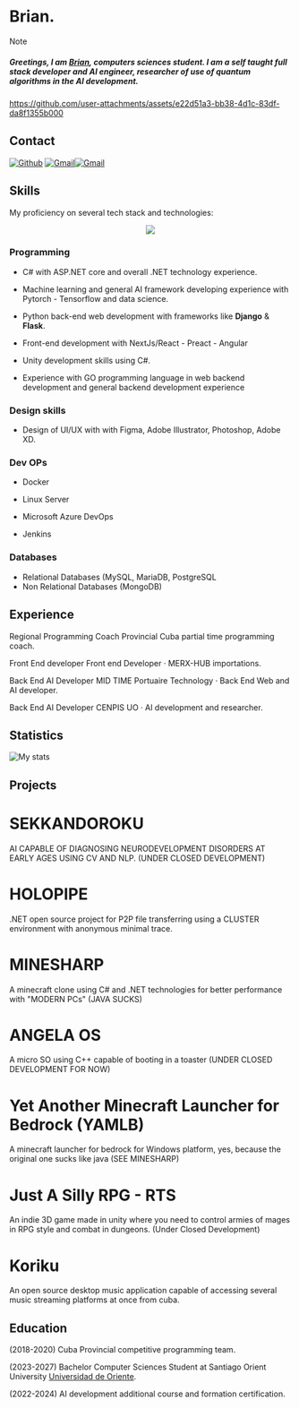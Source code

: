 # Brian.

>[!NOTE]
>##### Greetings, I am [Brian](https://github.com/VerianCS/), computers sciences student. I am a self taught full stack developer and AI engineer, researcher of use of quantum algorithms in the AI development.



https://github.com/user-attachments/assets/e22d51a3-bb38-4d1c-83df-da8f1355b000



## Contact

[<img alt="Github" src="https://img.shields.io/badge/GitHub-%2312100E.svg?&style=for-the-badge&logo=Github&logoColor=white" />](https://github.com/VerianCS) [<img alt="Gmail" src="https://img.shields.io/badge/Gmail-D14836?style=for-the-badge&logo=gmail&logoColor=white" />](mailto:ring6dev@proton.me)[<img alt="Gmail" src="https://img.shields.io/badge/Telegram-%231DA1F2.svg?style=for-the-badge&logo=telegram&logoColor=white" />](https://t.me/Nvaeil)

## Skills

My proficiency on several tech stack and technologies:

<p align="center">
  <a href="https://skillicons.dev">
    <img src="https://skillicons.dev/icons?i=git,kubernetes,docker,cs,nextjs,python,tailwind,tensorflow,pytorch,redux,react,mysql,jenkins,visualstudio" />
  </a>
</p>

### Programming

- C# with ASP.NET core and overall .NET technology experience.

- Machine learning and general AI framework developing experience with Pytorch - Tensorflow and data science. 

- Python back-end web development with frameworks like **Django** & **Flask**. 

- Front-end development with NextJs/React - Preact - Angular 

- Unity development skills using C#. 

- Experience with GO programming language in web backend development and general backend development experience 

### Design skills

- Design of UI/UX with with Figma, Adobe Illustrator, Photoshop, Adobe XD.
### Dev OPs

- Docker

- Linux Server 
- Microsoft Azure DevOps

- Jenkins


### Databases

- Relational Databases (MySQL, MariaDB, PostgreSQL 
- Non Relational Databases (MongoDB) 

## Experience

Regional Programming Coach
Provincial Cuba partial time programming coach.

Front End developer
Front end Developer · MERX-HUB importations.

Back End AI Developer MID TIME
Portuaire Technology · Back End Web and AI developer. 

Back End AI Developer
CENPIS UO · AI development and researcher.

## Statistics

![My stats](https://github-readme-stats.vercel.app/api?username=veriancs&show_icons=true&theme=transparent&rank_icon=github)

## Projects

# SEKKANDOROKU

AI CAPABLE OF DIAGNOSING NEURODEVELOPMENT DISORDERS AT EARLY AGES USING CV AND NLP. (UNDER CLOSED DEVELOPMENT)

# HOLOPIPE

.NET open source project for P2P file transferring using a CLUSTER environment with anonymous minimal trace.

# MINESHARP

A minecraft clone using C# and .NET technologies for better performance with "MODERN PCs" (JAVA SUCKS)

# ANGELA OS

A micro SO using C++ capable of booting in a toaster (UNDER CLOSED DEVELOPMENT FOR NOW)

# Yet Another Minecraft Launcher for Bedrock (YAMLB)

A minecraft launcher for bedrock for Windows platform, yes, because the original one sucks like java (SEE MINESHARP)

# Just A Silly RPG - RTS

An indie 3D game made in unity where you need to control armies of mages in RPG style and combat in dungeons. (Under Closed Development)

# Koriku
An open source desktop music application capable of accessing several music streaming platforms at once from cuba.

## Education
(2018-2020) Cuba Provincial competitive programming team. 

(2023-2027) Bachelor Computer Sciences Student at Santiago Orient University [Universidad de Oriente]((https://uo.edu.cu/)).

(2022-2024) AI development additional course and formation certification.




